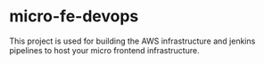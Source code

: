 # micro-fe-devops
This project is used for building the AWS infrastructure and jenkins pipelines to host your micro frontend infrastructure.
